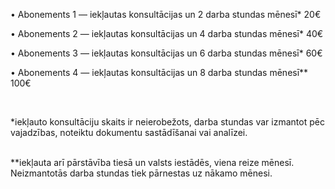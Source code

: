• Abonements 1 — iekļautas konsultācijas un 2 darba stundas mēnesī* <span>20€</span>

• Abonements 2 — iekļautas konsultācijas un 4 darba stundas mēnesī* <span>40€</span>

• Abonements 3 — iekļautas konsultācijas un 6 darba stundas mēnesī* <span>60€</span>

• Abonements 4 — iekļautas konsultācijas un 8 darba stundas mēnesī** <span>100€</span>

<br/>

*iekļauto konsultāciju skaits ir neierobežots, darba stundas var izmantot pēc vajadzības, noteiktu dokumentu sastādīšanai vai analīzei.

<br/>
**iekļauta arī pārstāvība tiesā un valsts iestādēs, viena reize mēnesī. Neizmantotās darba stundas tiek pārnestas uz nākamo mēnesi.
